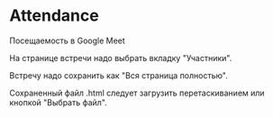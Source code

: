 # Attendance
Посещаемость в Google Meet

На странице встречи надо выбрать вкладку "Участники".

Встречу надо сохранить как "Вся страница полностью".

Сохраненный файл .html следует загрузить перетаскиванием или кнопкой "Выбрать файл".

